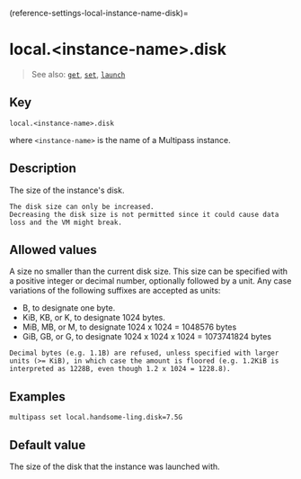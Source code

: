 (reference-settings-local-instance-name-disk)=
# local.\<instance-name\>.disk

> See also: [`get`](/reference/command-line-interface/get), [`set`](/reference/command-line-interface/set), [`launch`](/reference/command-line-interface/launch)

## Key

`local.<instance-name>.disk`

where `<instance-name>` is the name of a Multipass instance.

## Description

The size of the instance's disk.

```{caution}
The disk size can only be increased.
Decreasing the disk size is not permitted since it could cause data loss and the VM might break.
```

## Allowed values

A size no smaller than the current disk size. This size can be specified with a positive integer or decimal number, optionally followed by a unit. Any case variations of the following suffixes are accepted as units:
  - B, to designate one byte.
  - KiB, KB, or K, to designate 1024 bytes.
  - MiB, MB, or M, to designate 1024 x 1024 = 1048576 bytes
  - GiB, GB, or G, to designate 1024 x 1024 x 1024 = 1073741824 bytes

```{note}
Decimal bytes (e.g. 1.1B) are refused, unless specified with larger units (>= KiB), in which case the amount is floored (e.g. 1.2KiB is interpreted as 1228B, even though 1.2 x 1024 = 1228.8).
```

## Examples

`multipass set local.handsome-ling.disk=7.5G`

## Default value

The size of the disk that the instance was launched with.
